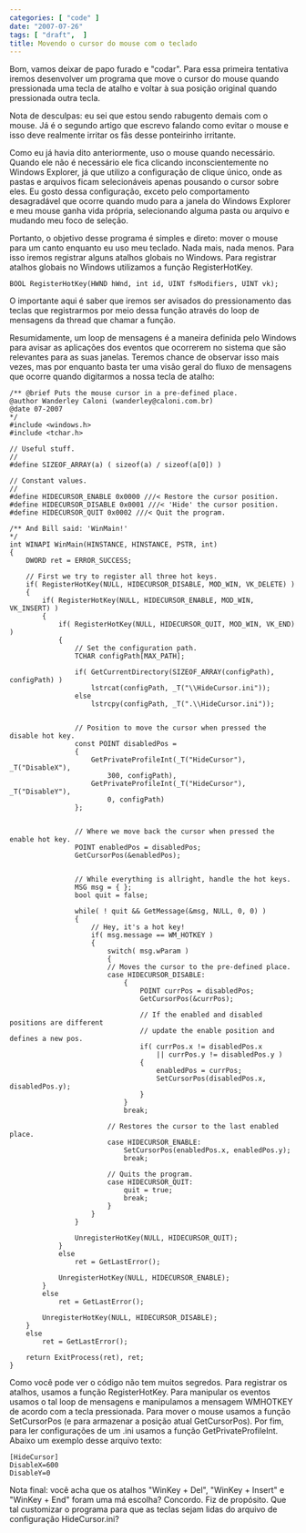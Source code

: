 ```yaml
---
categories: [ "code" ]
date: "2007-07-26"
tags: [ "draft",  ]
title: Movendo o cursor do mouse com o teclado
---
```

Bom, vamos deixar de papo furado e "codar". Para essa primeira tentativa iremos desenvolver um programa que move o cursor do mouse quando pressionada uma tecla de atalho e voltar à sua posição original quando pressionada outra tecla.

Nota de desculpas: eu sei que estou sendo rabugento demais com o mouse. Já é o segundo artigo que escrevo falando como evitar o mouse e isso deve realmente irritar os fãs desse ponteirinho irritante.

Como eu já havia dito anteriormente, uso o mouse quando necessário. Quando ele não é necessário ele fica clicando inconscientemente no Windows Explorer, já que utilizo a configuração de clique único, onde as pastas e arquivos ficam selecionáveis apenas pousando o cursor sobre eles. Eu gosto dessa configuração, exceto pelo comportamento desagradável que ocorre quando mudo para a janela do Windows Explorer e meu mouse ganha vida própria, selecionando alguma pasta ou arquivo e mudando meu foco de seleção.

Portanto, o objetivo desse programa é simples e direto: mover o mouse para um canto enquanto eu uso meu teclado. Nada mais, nada menos. Para isso iremos registrar alguns atalhos globais no Windows. Para registrar atalhos globais no Windows utilizamos a função RegisterHotKey.

    BOOL RegisterHotKey(HWND hWnd, int id, UINT fsModifiers, UINT vk);

O importante aqui é saber que iremos ser avisados do pressionamento das teclas que registrarmos por meio dessa função através do loop de mensagens da thread que chamar a função.

Resumidamente, um loop de mensagens é a maneira definida pelo Windows para avisar as aplicações dos eventos que ocorrerem no sistema que são relevantes para as suas janelas. Teremos chance de observar isso mais vezes, mas por enquanto basta ter uma visão geral do fluxo de mensagens que ocorre quando digitarmos a nossa tecla de atalho:

    /** @brief Puts the mouse cursor in a pre-defined place.
    @author Wanderley Caloni (wanderley@caloni.com.br)
    @date 07-2007
    */
    #include <windows.h>
    #include <tchar.h>
    
    // Useful stuff.
    //
    #define SIZEOF_ARRAY(a) ( sizeof(a) / sizeof(a[0]) )
    
    // Constant values.
    //
    #define HIDECURSOR_ENABLE 0x0000 ///< Restore the cursor position.
    #define HIDECURSOR_DISABLE 0x0001 ///< 'Hide' the cursor position.
    #define HIDECURSOR_QUIT 0x0002 ///< Quit the program.
    
    /** And Bill said: 'WinMain!'
    */
    int WINAPI WinMain(HINSTANCE, HINSTANCE, PSTR, int)
    {
    	DWORD ret = ERROR_SUCCESS;
    
    	// First we try to register all three hot keys.
    	if( RegisterHotKey(NULL, HIDECURSOR_DISABLE, MOD_WIN, VK_DELETE) )
    	{
    		if( RegisterHotKey(NULL, HIDECURSOR_ENABLE, MOD_WIN, VK_INSERT) )
    		{
    			if( RegisterHotKey(NULL, HIDECURSOR_QUIT, MOD_WIN, VK_END) )
    			{
    				// Set the configuration path.
    				TCHAR configPath[MAX_PATH];
    
    				if( GetCurrentDirectory(SIZEOF_ARRAY(configPath), configPath) )
    					lstrcat(configPath, _T("\\HideCursor.ini"));
    				else
    					lstrcpy(configPath, _T(".\\HideCursor.ini"));
    
    				
    				// Position to move the cursor when pressed the disable hot key.
    				const POINT disabledPos = 
    				{
    					GetPrivateProfileInt(_T("HideCursor"), _T("DisableX"), 
    						300, configPath),
    					GetPrivateProfileInt(_T("HideCursor"), _T("DisableY"), 
    						0, configPath)
    				};
    
    				
    				// Where we move back the cursor when pressed the enable hot key.
    				POINT enabledPos = disabledPos;
    				GetCursorPos(&enabledPos);
    
    				
    				// While everything is allright, handle the hot keys.
    				MSG msg = { };
    				bool quit = false;
    				
    				while( ! quit && GetMessage(&msg, NULL, 0, 0) )
    				{
    					// Hey, it's a hot key!
    					if( msg.message == WM_HOTKEY )
    					{
    						switch( msg.wParam )
    						{
    						// Moves the cursor to the pre-defined place.
    						case HIDECURSOR_DISABLE:
    							{
    								POINT currPos = disabledPos;
    								GetCursorPos(&currPos);
    
    								// If the enabled and disabled positions are different
    								// update the enable position and defines a new pos.
    								if( currPos.x != disabledPos.x 
    									|| currPos.y != disabledPos.y )
    								{
    									enabledPos = currPos;
    									SetCursorPos(disabledPos.x, disabledPos.y);
    								}
    							}
    							break;
    
    						// Restores the cursor to the last enabled place.
    						case HIDECURSOR_ENABLE:
    							SetCursorPos(enabledPos.x, enabledPos.y);
    							break;
    
    						// Quits the program.
    						case HIDECURSOR_QUIT:
    							quit = true;
    							break;
    						}
    					}
    				}
    				
    				UnregisterHotKey(NULL, HIDECURSOR_QUIT);
    			}
    			else 
    				ret = GetLastError();
    
    			UnregisterHotKey(NULL, HIDECURSOR_ENABLE);
    		}
    		else 
    			ret = GetLastError();
    		
    		UnregisterHotKey(NULL, HIDECURSOR_DISABLE);
    	}
    	else 
    		ret = GetLastError();
    
    	return ExitProcess(ret), ret;
    } 
    

Como você pode ver o código não tem muitos segredos. Para registrar os atalhos, usamos a função RegisterHotKey. Para manipular os eventos usamos o tal loop de mensagens e manipulamos a mensagem WMHOTKEY de acordo com a tecla pressionada. Para mover o mouse usamos a função SetCursorPos (e para armazenar a posição atual GetCursorPos). Por fim, para ler configurações de um .ini usamos a função GetPrivateProfileInt. Abaixo um exemplo desse arquivo texto:

    [HideCursor]
    DisableX=600
    DisableY=0

Nota final: você acha que os atalhos "WinKey + Del", "WinKey + Insert" e "WinKey + End" foram uma má escolha? Concordo. Fiz de propósito. Que tal customizar o programa para que as teclas sejam lidas do arquivo de configuração HideCursor.ini?
